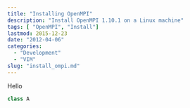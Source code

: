 ```yaml
---
title: "Installing OpenMPI"
description: "Install OpenMPI 1.10.1 on a Linux machine"
tags: [ "OpenMPI", "Install"]
lastmod: 2015-12-23
date: "2012-04-06"
categories:
  - "Development"
  - "VIM"
slug: "install_ompi.md"
---
```


Hello

~~~java
class A
~~~